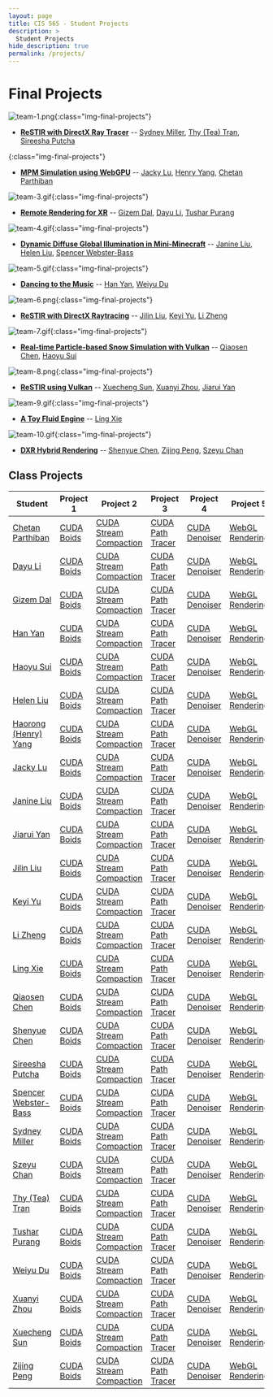 ```yaml
---
layout: page
title: CIS 565 - Student Projects
description: >
  Student Projects
hide_description: true
permalink: /projects/
---
```


# Final Projects

![team-1.png](/assets/images/projects/team-1.png){:class="img-final-projects"}
* [**ReSTIR with DirectX Ray Tracer**](https://github.com/tatran5/Reservoir-Spatio-Temporal-Importance-Resampling-ReSTIR) -- [Sydney Miller](https://www.linkedin.com/in/sydney-miller-upenn/), [Thy (Tea) Tran](https://www.linkedin.com/in/thy-tran-97a30b148/), [Sireesha Putcha](https://www.linkedin.com/in/sireesha-putcha/)

![](){:class="img-final-projects"}
* [**MPM Simulation using WebGPU**](https://github.com/chetan-parthiban/WebGPUMPM) -- [Jacky Lu](https://www.linkedin.com/in/jacky-lu-506968129/), [Henry Yang](https://www.linkedin.com/in/haorong-henry-yang/), [Chetan Parthiban](https://github.com/chetan-parthiban)

![team-3.gif](/assets/images/projects/team-3.gif){:class="img-final-projects"}
* [**Remote Rendering for XR**](https://github.com/gizemdal/remote-rendering) -- [Gizem Dal](https://www.gizemdal.com/), [Dayu Li](https://www.linkedin.com/in/dayu95/), [Tushar Purang](https://tushvr.com/)

![team-4.gif](/assets/images/projects/team-4.gif){:class="img-final-projects"}
* [**Dynamic Diffuse Global Illumination in Mini-Minecraft**](https://github.com/helenl9098/ddgi_minecraft) -- [Janine Liu](https://www.linkedin.com/in/liujanine/), [Helen Liu](http://liuhanyu.net/), [Spencer Webster-Bass](https://www.linkedin.com/in/spencer-webster-bass/)

![team-5.gif](/assets/images/projects/team-5.gif){:class="img-final-projects"}
* [**Dancing to the Music**](https://github.com/WeiyuDu/Dancing2Music) -- [Han Yan](https://github.com/Tracy-Yan), [Weiyu Du](https://github.com/WeiyuDu)

![team-6.png](/assets/images/projects/team-6.png){:class="img-final-projects"}
* [**ReSTIR with DirectX Raytracing**](https://github.com/lindayukeyi/ReSTIR_DX12) -- [Jilin Liu](https://www.linkedin.com/in/jilin-liu97/), [Keyi Yu](https://www.linkedin.com/in/keyi-linda-yu-8b1178137/), [Li Zheng](https://www.linkedin.com/in/li-zheng-1955ba169/)

![team-7.gif](/assets/images/projects/team-7.gif){:class="img-final-projects"}
* [**Real-time Particle-based Snow Simulation with Vulkan**](https://github.com/giaosame/RealTimeParticleBasedSnowSimulation/) -- [Qiaosen Chen](https://www.linkedin.com/in/qiaosen-chen-725699141/), [Haoyu Sui](http://linkedin.com/in/haoyu-sui-721284192)

![team-8.png](/assets/images/projects/team-8.png){:class="img-final-projects"}
* [**ReSTIR using Vulkan**](https://github.com/lukedan/ReSTIR-Vulkanr) -- [Xuecheng Sun](https://www.linkedin.com/in/hehehaha12138/), [Xuanyi Zhou](https://www.linkedin.com/in/xuanyi-zhou-661365192/), [Jiarui Yan](https://www.linkedin.com/in/jiarui-yan-a06bb5197/)

![team-9.gif](/assets/images/projects/team-9.gif){:class="img-final-projects"}
* [**A Toy Fluid Engine**](https://github.com/Jack12xl/a-toy-fluid-engine) -- [Ling Xie](https://jack12xl.netlify.app/)

![team-10.gif](/assets/images/projects/team-10.gif){:class="img-final-projects"}
* [**DXR Hybrid Rendering**](https://github.com/ZijingPeng/DXR-Hybrid-Rendering) -- [Shenyue Chen](https://www.linkedin.com/in/shenyue-chen-5b2728119/), [Zijing Peng](https://github.com/ZijingPeng), [Szeyu Chan](https://www.linkedin.com/in/szeyuchan11/)

## Class Projects

| Student                                                                  	| Project 1  	    | Project 2              	    | Project 3           	| Project 4     	    | Project 5          	|
|---------------------------------------------------------------------------|-------------------|-------------------------------|-----------------------|-----------------------|-----------------------|
| [Chetan Parthiban](https://github.com/chetan-parthiban)                	| [CUDA Boids](https://github.com/chetan-parthiban/Project1-CUDA-Flocking) 	| [CUDA Stream Compaction](https://github.com/chetan-parthiban/Project2-Stream-Compaction) 	| [CUDA Path Tracer](https://github.com/chetan-parthiban/Project3-CUDA-Path-Tracer) | [CUDA Denoiser](https://github.com/chetan-parthiban/Project4-CUDA-Denoiser) 	| [WebGL Rendering](https://github.com/chetan-parthiban/Project5-WebGL-Forward-Plus-and-Clustered-Deferred) 	|
| [Dayu Li](https://www.linkedin.com/in/dayu95/)                           	| [CUDA Boids](https://github.com/UniverseLdy/Project1-CUDA-Flocking) 	    | [CUDA Stream Compaction](https://github.com/UniverseLdy/Project2-Stream-Compaction) 	    | [CUDA Path Tracer](https://github.com/UniverseLdy/Project3-CUDA-Path-Tracer) 	    | [CUDA Denoiser](https://github.com/UniverseLdy/Project4-CUDA-Denoiser) 	    | [WebGL Rendering](https://github.com/UniverseLdy/Project5-WebGL-Forward-Plus-and-Clustered-Deferred) 	        |
| [Gizem Dal](https://www.gizemdal.com/)                                  	| [CUDA Boids](https://github.com/gizemdal/Project1-CUDA-Flocking) 	        | [CUDA Stream Compaction](https://github.com/gizemdal/Project2-Stream-Compaction) 	        | [CUDA Path Tracer](https://github.com/gizemdal/Project3-CUDA-Path-Tracer) 	    | [CUDA Denoiser](https://github.com/gizemdal/Project4-CUDA-Denoiser) 	        | [WebGL Rendering](https://github.com/gizemdal/Project5-WebGL-Forward-Plus-and-Clustered-Deferred) 	        |
| [Han Yan](https://github.com/Tracy-Yan)                                	| [CUDA Boids](https://github.com/Tracy-Yan/Project1-CUDA-Flocking) 	    | [CUDA Stream Compaction](https://github.com/Tracy-Yan/Project2-Stream-Compaction) 	    | [CUDA Path Tracer](https://github.com/Tracy-Yan/Project3-CUDA-Path-Tracer) 	    | [CUDA Denoiser](https://github.com/Tracy-Yan/Project4-CUDA-Denoiser) 	        | [WebGL Rendering](https://github.com/Tracy-Yan/Project5-WebGL-Forward-Plus-and-Clustered-Deferred) 	        |
| [Haoyu Sui](http://linkedin.com/in/haoyu-sui-721284192)               	| [CUDA Boids](https://github.com/HaoyuSui/Project1-CUDA-Flocking) 	        | [CUDA Stream Compaction](https://github.com/HaoyuSui/Project2-Stream-Compaction) 	        | [CUDA Path Tracer](https://github.com/HaoyuSui/Project3-CUDA-Path-Tracer) 	    | [CUDA Denoiser](https://github.com/HaoyuSui/Project4-CUDA-Denoiser) 	        | [WebGL Rendering](https://github.com/HaoyuSui/Project5-WebGL-Forward-Plus-and-Clustered-Deferred) 	        |
| [Helen Liu](http://liuhanyu.net/)                                       	| [CUDA Boids](https://github.com/helenl9098/Project1-CUDA-Flocking) 	    | [CUDA Stream Compaction](https://github.com/helenl9098/Project2-Stream-Compaction) 	    | [CUDA Path Tracer](https://github.com/helenl9098/Project3-CUDA-Path-Tracer) 	    | [CUDA Denoiser](https://github.com/helenl9098/Project4-CUDA-Denoiser)        	| [WebGL Rendering](https://github.com/helenl9098/Project5-WebGL-Forward-Plus-and-Clustered-Deferred) 	        |
| [Haorong (Henry) Yang](https://www.linkedin.com/in/haorong-henry-yang/)   | [CUDA Boids](https://github.com/YangH34/Project1-CUDA-Flocking) 	        | [CUDA Stream Compaction](https://github.com/YangH34/Project2-Stream-Compaction) 	        | [CUDA Path Tracer](https://github.com/YangH34/Project3-CUDA-Path-Tracer) 	        | [CUDA Denoiser](https://github.com/YangH34/Project4-CUDA-Denoiser) 	        | [WebGL Rendering](https://github.com/YangH34/Project5-WebGL-Forward-Plus-and-Clustered-Deferred) 	            |
| [Jacky Lu](https://www.linkedin.com/in/jacky-lu-506968129/)             	| [CUDA Boids](https://github.com/jackylu0124/Project1-CUDA-Flocking) 	    | [CUDA Stream Compaction](https://github.com/jackylu0124/Project2-Stream-Compaction) 	    | [CUDA Path Tracer](https://github.com/jackylu0124/Project3-CUDA-Path-Tracer) 	    | [CUDA Denoiser](https://github.com/jackylu0124/Project4-CUDA-Denoiser)       	| [WebGL Rendering](https://github.com/jackylu0124/Project5-WebGL-Forward-Plus-and-Clustered-Deferred) 	        |
| [Janine Liu](https://www.linkedin.com/in/liujanine/)           	        | [CUDA Boids](https://github.com/j9liu/Project1-CUDA-Flocking) 	        | [CUDA Stream Compaction](https://github.com/j9liu/Project2-Stream-Compaction) 	        | [CUDA Path Tracer](https://github.com/j9liu/Project3-CUDA-Path-Tracer) 	        | [CUDA Denoiser](https://github.com/j9liu/Project4-CUDA-Denoiser) 	            | [WebGL Rendering](https://github.com/j9liu/Project5-WebGL-Forward-Plus-and-Clustered-Deferred) 	            |
| [Jiarui Yan](https://www.linkedin.com/in/jiarui-yan-a06bb5197/)           | [CUDA Boids](https://github.com/JerryYan97/Project1-CUDA-Flocking) 	    | [CUDA Stream Compaction](https://github.com/JerryYan97/Project2-Stream-Compaction) 	    | [CUDA Path Tracer](https://github.com/JerryYan97/Project3-CUDA-Path-Tracer) 	    | [CUDA Denoiser](https://github.com/JerryYan97/Project4-CUDA-Denoiser) 	    | [WebGL Rendering](https://github.com/JerryYan97/Project5-WebGL-Forward-Plus-and-Clustered-Deferred)           |
| [Jilin Liu](https://www.linkedin.com/in/jilin-liu97/)            	        | [CUDA Boids](https://github.com/Songsong97/Project1-CUDA-Flocking) 	    | [CUDA Stream Compaction](https://github.com/Songsong97/Project2-Stream-Compaction) 	    | [CUDA Path Tracer](https://github.com/Songsong97/Project3-CUDA-Path-Tracer) 	    | [CUDA Denoiser](https://github.com/Songsong97/Project4-CUDA-Denoiser) 	    | [WebGL Rendering](https://github.com/Songsong97/Project5-WebGL-Forward-Plus-and-Clustered-Deferred) 	        |
| [Keyi Yu](https://www.linkedin.com/in/keyi-linda-yu-8b1178137/)           | [CUDA Boids](https://github.com/lindayukeyi/Project1-CUDA-Flocking) 	    | [CUDA Stream Compaction](https://github.com/lindayukeyi/Project2-Stream-Compaction) 	    | [CUDA Path Tracer](https://github.com/lindayukeyi/Project3-CUDA-Path-Tracer) 	    | [CUDA Denoiser](https://github.com/lindayukeyi/Project4-CUDA-Denoiser) 	    | [WebGL Rendering](https://github.com/lindayukeyi/Project5-WebGL-Forward-Plus-and-Clustered-Deferred) 	        |
| [Li Zheng](https://www.linkedin.com/in/li-zheng-1955ba169/)             	| [CUDA Boids](https://github.com/zhengliii/Project1-CUDA-Flocking) 	    | [CUDA Stream Compaction](https://github.com/zhengliii/Project2-Stream-Compaction) 	    | [CUDA Path Tracer](https://github.com/zhengliii/Project3-CUDA-Path-Tracer) 	    | [CUDA Denoiser](https://github.com/zhengliii/Project4-CUDA-Denoiser) 	        | [WebGL Rendering](https://github.com/zhengliii/Project5-WebGL-Forward-Plus-and-Clustered-Deferred) 	        |
| [Ling Xie](https://jack12xl.netlify.app/)             	                | [CUDA Boids](https://github.com/Jack12xl/Project1-CUDA-Flocking) 	        | [CUDA Stream Compaction](https://github.com/Jack12xl/Project2-Stream-Compaction) 	        | [CUDA Path Tracer](https://github.com/Jack12xl/Project3-CUDA-Path-Tracer) 	    | [CUDA Denoiser](https://github.com/Jack12xl/Project4-CUDA-Denoiser) 	        | [WebGL Rendering](https://github.com/Jack12xl/Project5-WebGL-Forward-Plus-and-Clustered-Deferred) 	        |
| [Qiaosen Chen](https://www.linkedin.com/in/qiaosen-chen-725699141/)       | [CUDA Boids](https://github.com/giaosame/Project1-CUDA-Flocking) 	        | [CUDA Stream Compaction](https://github.com/giaosame/Project2-Stream-Compaction) 	        | [CUDA Path Tracer](https://github.com/giaosame/Project3-CUDA-Path-Tracer) 	    | [CUDA Denoiser](https://github.com/giaosame/Project4-CUDA-Denoiser) 	        | [WebGL Rendering](https://github.com/giaosame/Project5-WebGL-Forward-Plus-and-Clustered-Deferred) 	        |
| [Shenyue Chen](https://www.linkedin.com/in/shenyue-chen-5b2728119/)        | [CUDA Boids](https://github.com/EvsChen/Project1-CUDA-Flocking) 	        | [CUDA Stream Compaction](https://github.com/EvsChen/Project2-Stream-Compaction) 	        | [CUDA Path Tracer](https://github.com/EvsChen/Project3-CUDA-Path-Tracer) 	        | [CUDA Denoiser](https://github.com/EvsChen/Project4-CUDA-Denoiser) 	        | [WebGL Rendering](https://github.com/EvsChen/Project5-WebGL-Forward-Plus-and-Clustered-Deferred) 	            |
| [Sireesha Putcha](https://www.linkedin.com/in/sireesha-putcha/)      	    | [CUDA Boids](https://github.com/Sireesha-Upenn/Project1-CUDA-Flocking) 	| [CUDA Stream Compaction](https://github.com/Sireesha-Upenn/Project2-Stream-Compaction)    | [CUDA Path Tracer](https://github.com/Sireesha-Upenn/Project3-CUDA-Path-Tracer) 	| [CUDA Denoiser](https://github.com/Sireesha-Upenn/Project4-CUDA-Denoiser) 	| [WebGL Rendering](https://github.com/Sireesha-Upenn/Project5-WebGL-Forward-Plus-and-Clustered-Deferred) 	    |
| [Spencer Webster-Bass](https://www.linkedin.com/in/spencer-webster-bass/) | [CUDA Boids](https://github.com/spencerwb/Project1-CUDA-Flocking) 	    | [CUDA Stream Compaction](https://github.com/spencerwb/Project2-Stream-Compaction) 	    | [CUDA Path Tracer](https://github.com/spencerwb/Project3-CUDA-Path-Tracer) 	    | [CUDA Denoiser](https://github.com/spencerwb/Project4-CUDA-Denoiser) 	        | [WebGL Rendering](https://github.com/spencerwb/Project5-WebGL-Forward-Plus-and-Clustered-Deferred) 	        |
| [Sydney Miller](https://www.linkedin.com/in/sydney-miller-upenn/)        	| [CUDA Boids](https://github.com/millersy/Project1-CUDA-Flocking) 	        | [CUDA Stream Compaction](https://github.com/millersy/Project2-Stream-Compaction) 	        | [CUDA Path Tracer](https://github.com/millersy/Project3-CUDA-Path-Tracer) 	    | [CUDA Denoiser](https://github.com/millersy/Project4-CUDA-Denoiser) 	        | [WebGL Rendering](https://github.com/millersy/Project5-WebGL-Forward-Plus-and-Clustered-Deferred) 	        |
| [Szeyu Chan](https://www.linkedin.com/in/szeyuchan11/)           	        | [CUDA Boids](https://github.com/AsteriskChan/Project1-CUDA-Flocking) 	    | [CUDA Stream Compaction](https://github.com/AsteriskChan/Project2-Stream-Compaction) 	    | [CUDA Path Tracer](https://github.com/AsteriskChan/Project3-CUDA-Path-Tracer)     | [CUDA Denoiser](https://github.com/AsteriskChan/Project4-CUDA-Denoiser)    	| [WebGL Rendering](https://github.com/AsteriskChan/Project5-WebGL-Forward-Plus-and-Clustered-Deferred) 	    |
| [Thy (Tea) Tran](https://www.linkedin.com/in/thy-tran-97a30b148/)        	| [CUDA Boids](https://github.com/tatran5/Project1-CUDA-Flocking) 	        | [CUDA Stream Compaction](https://github.com/tatran5/Project2-Stream-Compaction) 	        | [CUDA Path Tracer](https://github.com/tatran5/Project3-CUDA-Path-Tracer) 	        | [CUDA Denoiser](https://github.com/tatran5/Project4-CUDA-Denoiser) 	        | [WebGL Rendering](https://github.com/tatran5/Project5-WebGL-Forward-Plus-and-Clustered-Deferred) 	            |
| [Tushar Purang](https://tushvr.com/)        	                            | [CUDA Boids](https://github.com/tusadi/Project1-CUDA-Flocking) 	        | [CUDA Stream Compaction](https://github.com/tusadi/Project2-Stream-Compaction) 	        | [CUDA Path Tracer](https://github.com/tusadi/Project3-CUDA-Path-Tracer) 	        | [CUDA Denoiser](https://github.com/tusadi/Project4-CUDA-Denoiser) 	        | [WebGL Rendering](https://github.com/tusadi/Project5-WebGL-Forward-Plus-and-Clustered-Deferred) 	            |
| [Weiyu Du](https://github.com/WeiyuDu)             	                    | [CUDA Boids](https://github.com/WeiyuDu/Project1-CUDA-Flocking) 	        | [CUDA Stream Compaction](https://github.com/WeiyuDu/Project2-Stream-Compaction) 	        | [CUDA Path Tracer](https://github.com/WeiyuDu/Project3-CUDA-Path-Tracer) 	        | [CUDA Denoiser](https://github.com/WeiyuDu/Project4-CUDA-Denoiser) 	        | [WebGL Rendering](https://github.com/WeiyuDu/Project5-WebGL-Forward-Plus-and-Clustered-Deferred) 	            |
| [Xuanyi Zhou](https://www.linkedin.com/in/xuanyi-zhou-661365192/)         | [CUDA Boids](https://github.com/lukedan/Project1-CUDA-Flocking) 	        | [CUDA Stream Compaction](https://github.com/lukedan/Project2-Stream-Compaction) 	        | [CUDA Path Tracer](https://github.com/lukedan/Project3-CUDA-Path-Tracer) 	        | [CUDA Denoiser](https://github.com/lukedan/Project4-CUDA-Denoiser) 	        | [WebGL Rendering](https://github.com/lukedan/Project5-WebGL-Forward-Plus-and-Clustered-Deferred) 	            |
| [Xuecheng Sun](https://www.linkedin.com/in/hehehaha12138/)         	    | [CUDA Boids](https://github.com/hehehaha12139/Project1-CUDA-Flocking) 	| [CUDA Stream Compaction](https://github.com/hehehaha12139/Project2-Stream-Compaction) 	| [CUDA Path Tracer](https://github.com/hehehaha12139/Project3-CUDA-Path-Tracer)   	| [CUDA Denoiser](https://github.com/hehehaha12139/Project4-CUDA-Denoiser)  	| [WebGL Rendering](https://github.com/hehehaha12139/Project5-WebGL-Forward-Plus-and-Clustered-Deferred) 	    |
| [Zijing Peng](https://github.com/ZijingPeng)          	                | [CUDA Boids](https://github.com/ZijingPeng/Project1-CUDA-Flocking) 	    | [CUDA Stream Compaction](https://github.com/ZijingPeng/Project2-Stream-Compaction) 	    | [CUDA Path Tracer](https://github.com/ZijingPeng/Project3-CUDA-Path-Tracer) 	    | [CUDA Denoiser](https://github.com/ZijingPeng/Project4-CUDA-Denoiser) 	    | [WebGL Rendering](https://github.com/ZijingPeng/Project5-WebGL-Forward-Plus-and-Clustered-Deferred) 	        |

